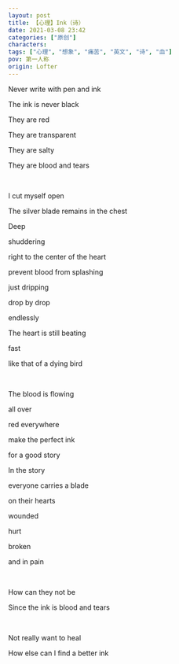 ```yaml
---
layout: post
title: 【心理】Ink（诗）
date: 2021-03-08 23:42
categories: ["原创"]
characters: 
tags: ["心理", "想象", "痛苦", "英文", "诗", "血"]
pov: 第一人称
origin: Lofter
---
```


Never write with pen and ink

The ink is never black

They are red

They are transparent

They are salty

They are blood and tears

<br>

I cut myself open

The silver blade remains in the chest

Deep

shuddering

right to the center of the heart

prevent blood from splashing

just dripping

drop by drop

endlessly

The heart is still beating

fast

like that of a dying bird

<br>

The blood is flowing

all over

red everywhere

make the perfect ink

for a good story

In the story

everyone carries a blade

on their hearts

wounded

hurt

broken

and in pain

<br>

How can they not be

Since the ink is blood and tears

<br>

Not really want to heal

How else can I find a better ink
